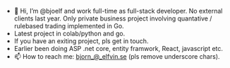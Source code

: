 - 👋 Hi, I’m @bjoelf and work full-time as full-stack developer. No external clients last year. Only private business project involving quantative / rulebased trading implemented in Go.
- Latest project in colab/python and go. 
- If you have an exiting project, pls get in touch.
- Earlier been doing ASP .net core, entity framwork, React, javascript etc.
- 📫 How to reach me: bjorn_@_elfvin.se (pls remove underscore chars).
